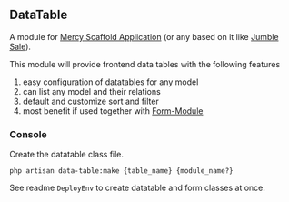 ## DataTable

A module for [Mercy Scaffold Application](https://github.com/AKlebeLaravel/MercyScaffold.git)
(or any based on it like [Jumble Sale](https://github.com/AKlebeLaravel/JumbleSale.git)).

This module will provide frontend data tables with the following features

1) easy configuration of datatables for any model
3) can list any model and their relations
4) default and customize sort and filter
4) most benefit if used together with [Form-Module](https://github.com/AKlebeLaravel/FormModule.git)

### Console

Create the datatable class file.

```
php artisan data-table:make {table_name} {module_name?}
```

See readme ```DeployEnv``` to create datatable and form classes at once.
